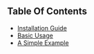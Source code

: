 ## Table Of Contents ##
  * [Installation Guide](installation_guide.md)
  * [Basic Usage](basic_usage.md)
  * [A Simple Example](a_simple_example.md)